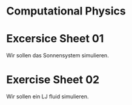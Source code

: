 # Computational Physics

# Excersice Sheet 01

Wir sollen das Sonnensystem simulieren.

# Exercise Sheet 02

Wir sollen ein LJ fluid simulieren.
